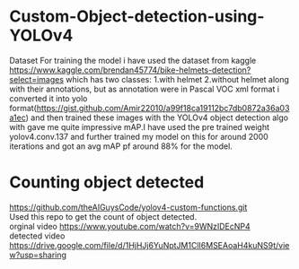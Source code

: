 # Custom-Object-detection-using-YOLOv4

Dataset
For training the model i have used  the dataset from kaggle https://www.kaggle.com/brendan45774/bike-helmets-detection?select=images
which has two classes:
1.with helmet
2.without helmet
along with their annotations, but as annotation were in Pascal VOC xml format i converted it into yolo format(https://gist.github.com/Amir22010/a99f18ca19112bc7db0872a36a03a1ec) and then trained these images with the YOLOv4 object detection algo with gave me quite impressive mAP.I have used the pre trained weight yolov4.conv.137 and further trained my model on this for around 2000 iterations and got an avg mAP pf around 88% for the model.

# Counting object detected
https://github.com/theAIGuysCode/yolov4-custom-functions.git <br />
 Used this repo to get the count of object detected. <br />
orginal video https://www.youtube.com/watch?v=9WNzIDEcNP4 <br />
detected video https://drive.google.com/file/d/1HjHJj6YuNptJM1ClI6MSEAoaH4kuNS9t/view?usp=sharing
 
